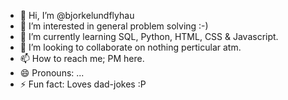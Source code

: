 - 👋 Hi, I’m @bjorkelundflyhau
- 👀 I’m interested in general problem solving :-)
- 🌱 I’m currently learning SQL, Python, HTML, CSS & Javascript.
- 💞️ I’m looking to collaborate on nothing perticular atm.
- 📫 How to reach me; PM here.
- 😄 Pronouns: ...
- ⚡ Fun fact: Loves dad-jokes :P
<!---
bjorkelundflyhau/bjorkelundflyhau is a ✨ special ✨ repository because its `README.md` (this file) appears on your GitHub profile.
You can click the Preview link to take a look at your changes.
--->

